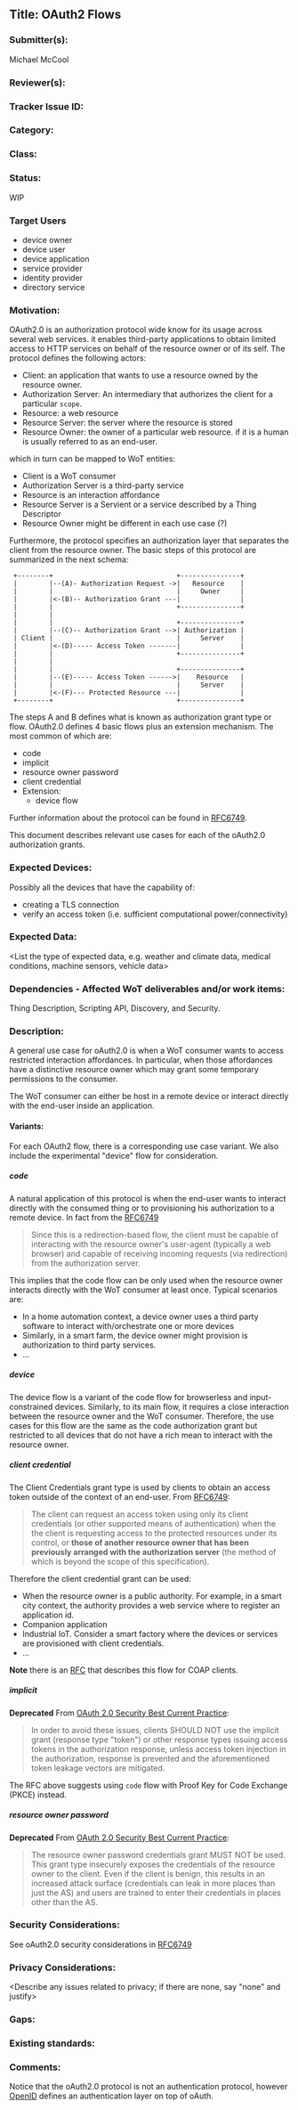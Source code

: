 ## Title: OAuth2 Flows

### Submitter(s): 

Michael McCool

### Reviewer(s):

<Suggest reviewers>

### Tracker Issue ID:

<please leave blank>

### Category:

<please leave blank>

### Class: 

<please leave blank>

### Status: 

WIP

### Target Users

- device owner
- device user
- device application
- service provider
- identity provider
- directory service

### Motivation:


OAuth2.0 is an authorization protocol wide know for its usage across several web services. it enables third-party applications to obtain limited access to HTTP services on behalf of the resource owner or of its self. 
The protocol defines the following actors:

* Client: an application that wants to use a resource owned by the resource owner. 
* Authorization Server: An intermediary that authorizes the client for a particular `scope`. 
* Resource: a web resource 
* Resource Server: the server where the resource is stored
* Resource Owner: the owner of a particular web resource. if it is a human is usually referred to as an end-user.

which in turn can be mapped to WoT entities: 
* Client is a WoT consumer
* Authorization Server is a third-party service
* Resource is an interaction affordance
* Resource Server is a Servient or a service described by a Thing Descriptor
* Resource Owner might be different in each use case (?)

Furthermore, the protocol specifies an authorization layer that separates the client from the resource owner. The basic steps of this protocol are summarized in the next schema:

     +--------+                               +---------------+
     |        |--(A)- Authorization Request ->|   Resource    |
     |        |                               |     Owner     |
     |        |<-(B)-- Authorization Grant ---|               |
     |        |                               +---------------+
     |        |
     |        |                               +---------------+
     |        |--(C)-- Authorization Grant -->| Authorization |
     | Client |                               |     Server    |
     |        |<-(D)----- Access Token -------|               |
     |        |                               +---------------+
     |        |
     |        |                               +---------------+
     |        |--(E)----- Access Token ------>|    Resource   |
     |        |                               |     Server    |
     |        |<-(F)--- Protected Resource ---|               |
     +--------+                               +---------------+

The steps A and B defines what is known as authorization grant type or flow. OAuth2.0 defines 4 basic flows plus an extension mechanism. The most common of which are:
* code
* implicit
* resource owner password
* client credential
* Extension:
    - device flow

Further information about the protocol can be found in [RFC6749](https://tools.ietf.org/html/rfc6749#section-1).

This document describes relevant use cases for each of the oAuth2.0 authorization grants. 

### Expected Devices:

Possibly all the devices that have the capability of: 
- creating a TLS connection
- verify an access token (i.e. sufficient computational power/connectivity) 

### Expected Data:

<List the type of expected data, e.g. weather and climate data, medical conditions, machine sensors, vehicle data>

### Dependencies - Affected WoT deliverables and/or work items:

Thing Description, Scripting API, Discovery, and Security. 

### Description:

A general use case for oAuth2.0 is when a WoT consumer wants to access restricted interaction affordances. In particular, when those affordances have a distinctive resource owner which may grant some temporary permissions to the consumer.  

The WoT consumer can either be host in a remote device or interact directly with the end-user inside an application.

#### Variants:

For each OAuth2 flow, there is a corresponding use case variant.
We also include the experimental "device" flow for consideration.

##### code

A natural application of this protocol is when the end-user wants to interact directly with the consumed thing or to provisioning his authorization to a remote device. In fact from the [RFC6749](https://tools.ietf.org/html/rfc6749#section-4.1)

> Since this is a redirection-based flow, the client must be capable of
   interacting with the resource owner's user-agent (typically a web
   browser) and capable of receiving incoming requests (via redirection)
   from the authorization server.


This implies that the code flow can be only used when the resource owner interacts directly with the WoT consumer at least once. Typical scenarios are:

- In a home automation context, a device owner uses a third party software to interact with/orchestrate one or more devices
- Similarly, in a smart farm, the device owner might provision is authorization to third party services.
- ...   

##### device

The device flow is a variant of the code flow for browserless and input-constrained devices. Similarly, to its main flow, it requires a close interaction between the resource owner and the WoT consumer. Therefore, the use cases for this flow are the same as the code authorization grant but restricted to all devices that do not have a rich mean to interact with the resource owner.  


##### client credential
The Client Credentials grant type is used by clients to obtain an access token outside of the context of an end-user. From [RFC6749](https://tools.ietf.org/html/rfc6749#section-4.4):

>  The client can request an access token using only its client
   credentials (or other supported means of authentication) when the
   the client is requesting access to the protected resources under its
   control, or __those of another resource owner that has been previously
   arranged with the authorization server__ (the method of which is beyond
   the scope of this specification).

Therefore the client credential grant can be used:
- When the resource owner is a public authority. For example, in a smart city context, the authority provides a web service where to register an application id.
- Companion application
- Industrial IoT. Consider a smart factory where the devices or services are provisioned with client credentials. 
- ...

**Note** there is an [RFC](https://tools.ietf.org/html/draft-tschofenig-ace-oauth-iot-01) that describes this flow for COAP clients.

##### implicit
**Deprecated**
From  [OAuth 2.0 Security Best Current Practice](https://tools.ietf.org/html/draft-ietf-oauth-security-topics-15#section-2.1.2):

> In order to avoid these issues, clients SHOULD NOT use the implicit
   grant (response type "token") or other response types issuing access
   tokens in the authorization response, unless access token injection
   in the authorization, response is prevented and the aforementioned
   token leakage vectors are mitigated.

The RFC above suggests using `code` flow with Proof Key for Code Exchange (PKCE) instead. 

##### resource owner password
**Deprecated** From  [OAuth 2.0 Security Best Current Practice](https://tools.ietf.org/html/draft-ietf-oauth-security-topics-15#section-2.1.2):

> The resource owner password credentials grant MUST NOT be used.  This
   grant type insecurely exposes the credentials of the resource owner
   to the client.  Even if the client is benign, this results in an
   increased attack surface (credentials can leak in more places than
   just the AS) and users are trained to enter their credentials in
   places other than the AS.




### Security Considerations:

See oAuth2.0 security considerations in [RFC6749](https://tools.ietf.org/html/rfc6749#section-10)

### Privacy Considerations:

<Describe any issues related to privacy; if there are none, say "none" and justify>

### Gaps:

<Describe any gaps that are not addressed in the current WoT standards and building blocks>

### Existing standards:

<Provide links to relevant standards that are relevant for this use case>

### Comments:
Notice that the oAuth2.0 protocol is not an authentication protocol, however [OpenID](https://openid.net/connect/) defines an authentication layer on top of oAuth.
